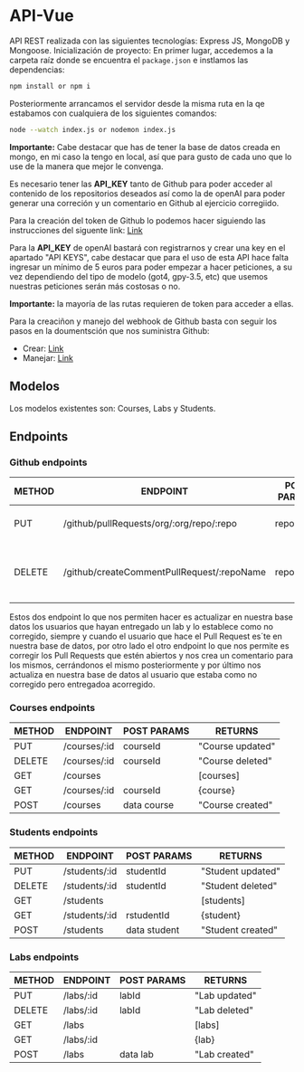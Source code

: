 # API-Vue
API REST realizada con las siguientes tecnologías: Express JS, MongoDB y Mongoose.
Inicialización de proyecto:
En primer lugar, accedemos a la carpeta raíz donde se encuentra el ```package.json``` e instlamos las dependencias:
```bash
npm install or npm i
```
Posteriormente arrancamos el servidor desde la misma ruta en la qe estabamos con cualquiera de los siguientes comandos:
```bash
node --watch index.js or nodemon index.js
```

**Importante:** Cabe destacar que has de tener la base de datos creada en mongo, en mi caso la tengo en local, así que para gusto de cada uno que lo use de la manera que mejor le convenga.

Es necesario tener las **API_KEY** tanto de Github para poder acceder al contenido de los repositorios deseados así como la de openAI para poder 
generar una correción y un comentario en Github al ejercicio corregiido.

Para la creación del token de Github lo podemos hacer siguiendo las instrucciones del siguente link: [Link](https://docs.github.com/en/authentication/keeping-your-account-and-data-secure/managing-your-personal-access-tokens)

Para la **API_KEY** de openAI bastará con registrarnos y crear una key en el apartado "API KEYS", cabe destacar que para el uso de esta API hace falta ingresar un mínimo de 5 euros para poder empezar a hacer peticiones, a su vez dependiendo del tipo de modelo (got4, gpy-3.5, etc) que usemos nuestras peticiones serán más costosas o no.

**Importante:** la mayoría de las rutas requieren de token para acceder a ellas.

Para la creaciñon y manejo del webhook de Github basta con seguir los pasos en la doumentsción que nos suministra Github:
- Crear: [Link](https://docs.github.com/es/webhooks/using-webhooks/creating-webhooks)
- Manejar: [Link](https://docs.github.com/es/webhooks/using-webhooks/handling-webhook-deliveries)


## Modelos

Los modelos existentes son: Courses, Labs y Students.


## Endpoints

### Github endpoints

| METHOD | ENDPOINT                                   | POST PARAMS                | RETURNS                              |
| ------ | -----------------------------------------  | -------------------------- | ------------------------------------ |
| PUT    | /github/pullRequests/org/:org/repo/:repo   | repo, org                  | "Pull Requests updated"              |
| DELETE | /github/createCommentPullRequest/:repoName | repoName                   | "Pull Request comment and closed"    |

Estos dos endpoint lo que nos permiten hacer es actualizar en nuestra base datos los usuarios que hayan entregado un lab y lo establece como no corregido, siempre y cuando el usuario que hace el Pull Request es´te en nuestra base de datos, por otro lado el otro endpoint lo que nos permite es corregir los Pull Requests que estén abiertos y nos crea un comentario para los mismos, cerrándonos el mismo posteriormente y por último nos actualiza en nuestra base de datos al usuario que estaba como no corregido pero entregadoa acorregido.


### Courses endpoints

| METHOD | ENDPOINT                                   | POST PARAMS                | RETURNS                              |
| ------ | -----------------------------------------  | -------------------------- | ------------------------------------ |
| PUT    | /courses/:id                               | courseId                   | "Course updated"                     |
| DELETE | /courses/:id                               | courseId                   | "Course deleted"                     |
| GET    | /courses                                   |                            | [courses]                            |
| GET    | /courses/:id                               | courseId                   | {course}                             |
| POST   | /courses                                   | data course                | "Course created"                     |


### Students endpoints

| METHOD | ENDPOINT                                   | POST PARAMS                | RETURNS                              |
| ------ | -----------------------------------------  | -------------------------- | ------------------------------------ |
| PUT    | /students/:id                              | studentId                  | "Student updated"                     |
| DELETE | /students/:id                              | studentId                  | "Student deleted"                     |
| GET    | /students                                  |                            | [students]                            |
| GET    | /students/:id                              | rstudentId                 | {student}                             |
| POST   | /students                                  | data student               | "Student created"                     |
### Labs endpoints

| METHOD | ENDPOINT                                   | POST PARAMS                | RETURNS                              |
| ------ | -----------------------------------------  | -------------------------- | ------------------------------------ |
| PUT    | /labs/:id                                  | labId                      | "Lab updated"                     |
| DELETE | /labs/:id                                  | labId                      | "Lab deleted"                     |
| GET    | /labs                                      |                            | [labs]                            |
| GET    | /labs/:id                                  |                            | {lab}                             |
| POST   | /labs                                      | data lab                   | "Lab created"                     |
